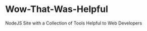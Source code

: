 Wow-That-Was-Helpful
====================

NodeJS Site with a Collection of Tools Helpful to Web Developers

